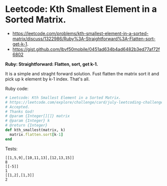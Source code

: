 # Leetcode: Kth Smallest Element in a Sorted Matrix.

- https://leetcode.com/problems/kth-smallest-element-in-a-sorted-matrix/discuss/1322986/Ruby%3A-Straightforward%3A-Flatten-sort-get-k-1.
- https://gist.github.com/lbvf50mobile/0451ad634b4ad6482b3ed77af72f6802
 
**Ruby: Straightforward: Flatten, sort, get k-1.**

It is a simple and straght forward solution. Fust flatten the matrix sort it and pick up k element by k-1 index. That's all.

Ruby code:
```Ruby
# Leetcode: Kth Smallest Element in a Sorted Matrix.
# https://leetcode.com/explore/challenge/card/july-leetcoding-challenge-2021/608/week-1-july-1st-july-7th/3805/
# Accepted.
# Thanks God!
# @param {Integer[][]} matrix
# @param {Integer} k
# @return {Integer}
def kth_smallest(matrix, k)
  matrix.flatten.sort[k-1]
end
```

Tests:
```
[[1,5,9],[10,11,13],[12,13,15]]
8
[[-5]]
1
[[1,2],[1,3]]
2
```

